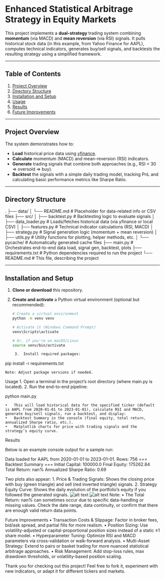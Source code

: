 # Enhanced Statistical Arbitrage Strategy in Equity Markets

This project implements a **dual-strategy** trading system combining **momentum** (via MACD) and **mean reversion** (via RSI) signals. It pulls historical stock data (in this example, from Yahoo Finance for AAPL), computes technical indicators, generates buy/sell signals, and backtests the resulting strategy using a simplified framework.

---

## Table of Contents
1. [Project Overview](#project-overview)  
2. [Directory Structure](#directory-structure)  
3. [Installation and Setup](#installation-and-setup)  
4. [Usage](#usage)  
5. [Results](#results)  
6. [Future Improvements](#future-improvements)

---

## Project Overview
The system demonstrates how to:
- **Load** historical price data using [yfinance](https://pypi.org/project/yfinance/).  
- **Calculate** momentum (MACD) and mean-reversion (RSI) indicators.  
- **Generate** trading signals that combine both approaches (e.g., RSI < 30 ⇒ oversold ⇒ buy).  
- **Backtest** the signals with a simple daily trading model, tracking PnL and calculating basic performance metrics like Sharpe Ratio.

---

## Directory Structure

.
├── data/
│   └── README.md         # Placeholder for data-related info or CSV files
├── src/
│   ├── backtest.py       # Backtesting logic to evaluate signals
│   ├── data_loader.py    # Loads/fetches historical data (via yfinance or local CSV)
│   ├── features.py       # Technical indicator calculations (RSI, MACD)
│   ├── strategy.py       # Signal generation logic (momentum + mean reversion)
│   ├── utils.py          # Utility functions for plotting, helper methods, etc.
│   └── pycache/      # Automatically generated cache files
├── main.py               # Orchestrates end-to-end data load, signal gen, backtest, plots
├── requirements.txt      # Python dependencies required to run the project
└── README.md             # This file, describing the project

---

## Installation and Setup

1. **Clone or download** this repository.

2. **Create and activate** a Python virtual environment (optional but recommended):

   ```bash
   # Create a virtual environment
   python -m venv venv

   # Activate it (Windows Command Prompt)
   venv\Scripts\activate

   # Or, if you're on macOS/Linux
   source venv/bin/activate

	3.	Install required packages:

pip install -r requirements.txt



	Note: Adjust package versions if needed.

Usage
	1.	Open a terminal in the project’s root directory (where main.py is located).
	2.	Run the end-to-end pipeline:

python main.py

	•	This will load historical data for the specified ticker (default is AAPL from 2020-01-01 to 2023-01-01), calculate RSI and MACD, generate buy/sell signals, run a backtest, and display:
	•	Backtest Summary in the console (final equity, total return, annualized Sharpe ratio, etc.).
	•	Matplotlib charts for price with trading signals and the strategy’s equity curve.

Results

Below is an example console output for a sample run:

Data loaded for AAPL from 2020-01-01 to 2023-01-01. Rows: 756
=== Backtest Summary ===
Initial Capital: 100000.0
Final Equity: 175262.84
Total Return: nan%
Annualized Sharpe Ratio: 0.69

Two plots also appear:
	1.	Price & Trading Signals: Shows the closing price with buy (green triangle) and sell (red inverted triangle) signals.
	2.	Strategy Equity Curve: Shows the daily evolution of the portfolio’s equity if you followed the generated signals.
![alt text](Figure_1.png) ![alt text](Figure_2.png)
	Note:
		•	The Total Return: nan% can sometimes occur due to specific data-handling or missing values. Check the date range, data continuity, or confirm that there are enough valid return data points.

Future Improvements
	•	Transaction Costs & Slippage: Factor in broker fees, bid/ask spread, and partial fills for more realism.
	•	Position Sizing: Use volatility-adjusted or capital-proportional position sizes instead of a static ±1 share model.
	•	Hyperparameter Tuning: Optimize RSI and MACD parameters via cross-validation or walk-forward analysis.
	•	Multi-Asset Strategy: Extend to pairs or basket trading for more nuanced statistical arbitrage approaches.
	•	Risk Management: Add stop-loss rules, max drawdown thresholds, or volatility-based position scaling.

Thank you for checking out this project! Feel free to fork it, experiment with new indicators, or adapt it for different tickers and markets.

